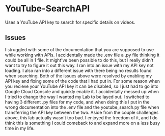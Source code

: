 # YouTube-SearchAPI
Uses a YouTube API key to search for specific details on videos.
## Issues
I struggled with some of the documentation that you are supposed to use while working with APIs.
I accidentally made the .env file a .py file thinking it could be all in 1 file. It might've been possible to do this, but I really didn't want to try to figure it out this way.
I ran into an issue with my API key not loading. I also ran into a different issue with there being no results found when searching. 
Both of the issues above were resolved by enabling my API key and fixing some of the code that I had put in. For some reason when you recieve your YouTube API key it can be disabled, so I just had to go into Google Cloud Console and quickly enable it. I accidentally messed up when I tried to change the way I wanted my Lab to be layed out. I switched to having 3 different .py files for my code, and when doing this I put in the wrong documentation into the .env file and the youtube_search.py file when transferring the API key between the two. 
Aside from the couple challenges above, this lab actually wasn't too bad. I enjoyed the freedom of it, and I do think this is something I could comeback to and expand more on a less busy time in my life.
